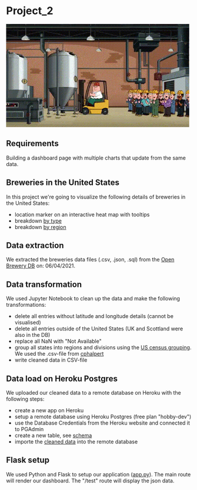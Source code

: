 # Project_2

![Beer](https://github.com/Franz365/Project_2/blob/main/images/beer.gif)

## Requirements

Building a dashboard page with multiple charts that update from the same data.

## Breweries in the United States

In this project we're going to visualize the following details of breweries in the United States:

- location marker on an interactive heat map with tooltips
- breakdown [by type](https://www.openbrewerydb.org/documentation/01-listbreweries#by_type)
- breakdown [by region](https://www2.census.gov/geo/pdfs/maps-data/maps/reference/us_regdiv.pdf)

## Data extraction

We extracted the breweries data files (.csv, .json, .sql) from the [Open Brewery DB](https://github.com/openbrewerydb/openbrewerydb) on: 06/04/2021.

## Data transformation

We used Jupyter Notebook to clean up the data and make the following transformations:

- delete all entries without latitude and longitude details (cannot be visualised)
- delete all entries outside of the United States (UK and Scottland were also in the DB)
- replace all NaN with "Not Available"
- group all states into regions and divisions using the [US census grouping](https://www2.census.gov/geo/pdfs/maps-data/maps/reference/us_regdiv.pdf). We used the .csv-file from [cphalpert](https://github.com/cphalpert/census-regions/blob/master/us%20census%20bureau%20regions%20and%20divisions.csv)
- write cleaned data in CSV-file

## Data load on Heroku Postgres

We uploaded our cleaned data to a remote database on Heroku with the following steps:

- create a new app on Heroku
- setup a remote database using Heroku Postgres (free plan "hobby-dev")
- use the Database Credentials from the Heroku website and connected it to PGAdmin
- create a new table, see [schema](https://github.com/Franz365/Project_2/blob/main/data/schema.sql)
- importe the [cleaned data](https://github.com/Franz365/Project_2/blob/main/data/breweries_clean.csv) into the remote database

## Flask setup

We used Python and Flask to setup our application ([app.py](https://github.com/Franz365/Project_2/blob/main/PythonApp/app.py)). The main route will render our dashboard. The "/test" route will display the json data.
